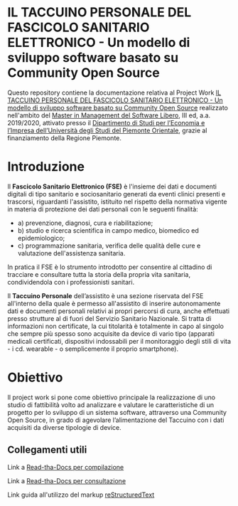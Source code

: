 IL TACCUINO PERSONALE DEL FASCICOLO SANITARIO ELETTRONICO - Un modello di sviluppo software basato su Community Open Source
===================

Questo repository contiene la documentazione relativa al Project Work [IL TACCUINO PERSONALE DEL FASCICOLO SANITARIO ELETTRONICO - Un modello di sviluppo software basato su Community Open Source](https://il-taccuino-personale-del-fascicolo-sanitario-elettronico.readthedocs.io/en/latest/) realizzato nell'ambito del [Master in Management del Software Libero](https://www.managementsoftwarelibero.it/), III ed, a.a. 2019/2020, attivato presso il [Dipartimento di Studi per l’Economia e l’Impresa dell’Università degli Studi del Piemonte Orientale](https://www.uniupo.it/tuttostudenti/lofferta-formativa-colpo-docchio/i-master/i-livello/management-software-libero-iii-ed), grazie al finanziamento della Regione Piemonte.


Introduzione
============
Il **Fascicolo Sanitario Elettronico (FSE)** è l'insieme dei dati e documenti digitali di tipo sanitario e sociosanitario generati da eventi clinici presenti e trascorsi, riguardanti l'assistito, istituito nel rispetto della normativa vigente in materia di protezione dei dati personali con le seguenti finalità:

- a) prevenzione, diagnosi, cura e riabilitazione;
- b) studio e ricerca scientifica in campo medico, biomedico ed epidemiologico;
- c) programmazione sanitaria, verifica delle qualità delle cure e valutazione dell'assistenza sanitaria.

In pratica il FSE è lo strumento introdotto per consentire al cittadino di tracciare e consultare tutta la storia della propria vita sanitaria, condividendola con i professionisti sanitari.

Il **Taccuino Personale** dell’assistito è una sezione riservata del FSE all'interno della quale è permesso all'assistito di inserire autonomamente dati e documenti personali relativi ai propri percorsi di cura, anche effettuati presso strutture al di fuori del Servizio Sanitario Nazionale. Si tratta  di informazioni non certificate, la cui titolarità è totalmente in capo al singolo che sempre più spesso sono acquisite da device di vario tipo  (apparati medicali certificati, dispositivi indossabili per il monitoraggio degli stili di vita -  i cd. wearable - o semplicemente il proprio smartphone).

Obiettivo
=========
Il project work si pone come obiettivo principale la realizzazione di uno studio di fattibilità volto ad analizzare e valutare le caratteristiche di un progetto per lo sviluppo di un sistema software, attraverso una Community Open Source, in grado di agevolare l’alimentazione del Taccuino con i dati acquisiti da diverse tipologie di device.


Collegamenti utili
-------------------
Link a [Read-tha-Docs per compilazione](https://readthedocs.org/projects/il-taccuino-personale-del-fascicolo-sanitario-elettronico/)

Link a [Read-tha-Docs per consultazione](http://il-taccuino-personale-del-fascicolo-sanitario-elettronico.rtfd.io/)

Link guida all'utilizzo del markup [reStructuredText](https://www.sphinx-doc.org/en/master/usage/restructuredtext/basics.html)

<!-- Link alla [documentazione compilata su Docs Italia]().-->

